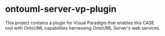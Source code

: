 # ontouml-server-vp-plugin
This project contains a plugin for Visual Paradigm that enables this CASE tool with OntoUML capabilities harnessing OntoUML Server's web services.
